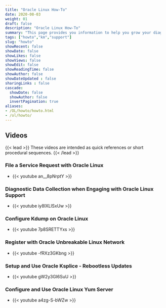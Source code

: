 ```yaml
---
title: "Oracle Linux How-To"
date: 2020-08-03
weight: 01
draft: false
description: "Oracle Linux How-To"
summary: "This page provides you information to help you grow your diagnostic and troubleshooting skillset using Oracle Linux. Whether you are working with traditional, cloud-based, or virtual environments, these skills will progress your knowledge into becoming a better Oracle Linux End-user, DevOps, or System Administrator."
tags: ["howto","km","support"]
slug: "howto"
showRecent: false
showDate: false
showLikes: false
showViews: false
showEdit: false
showReadingTime: false
showAuthor: false
showDateUpdated : false
sharingLinks : false
cascade:
  showDate: false
  showAuthor: false
  invertPagination: true
aliases:
- /OL/howto/howto.html
- /ol/howto/
---
```


## Videos

{{< lead >}} These videos are intended as quick references or short procedural sequences. {{< /lead >}}

### File a Service Request with Oracle Linux

- {{< youtube an__8pNrptY >}}

### Diagnostic Data Collection when Engaging with Oracle Linux Support

- {{< youtube iy8IXLlSxUw >}}

### Configure Kdump on Oracle Linux

- {{< youtube 7p8SRETTYxs >}}

### Register with Oracle Unbreakable Linux Network

- {{< youtube -fRXz3GKbng >}}

### Setup and Use Oracle Ksplice - Rebootless Updates

- {{< youtube gW2y3GI6SuU >}}

### Configure and Use Oracle Linux Yum Server

- {{< youtube a4zg-S-bWZw >}}
